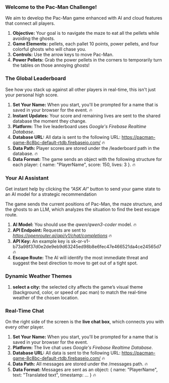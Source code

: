 ### **Welcome to the Pac-Man Challenge!**

We aim to develop the Pac-Man game enhanced with AI and cloud features that connect all players.

1. **Objective:** Your goal is to navigate the maze to eat all the pellets while avoiding the ghosts.
2. **Game Elements:**  pellets, each pallet 10 points, power pellets, and four colorful ghosts who will chase you.
3. **Controls:** Use the arrow keys to move Pac-Man.
4. **Power Pellets:** Grab the power pellets in the corners to temporarily turn the tables on those annoying ghosts!


### **The Global Leaderboard**

See how you stack up against all other players in real-time, this isn't just your personal high score.

1. **Set Your Name:** When you start, you'll be prompted for a name that is saved in your browser for the event. 🔥
3. **Instant Updates:** Your score and remaining lives are sent to the shared database the moment they change.
4. **Platform:** The live leaderboard uses _Google's Firebase Realtime Database_.
5. **Database URL:** All data is sent to the following URL: https://pacman-game-8c8bc-default-rtdb.firebaseio.com/ 🔥
6. **Data Path:** Player scores are stored under the /leaderboard path in the database. 🔥
7. **Data Format:** The game sends an object with the following structure for each player: { name: "PlayerName", score: 150, lives: 3 }. 🔥


### **Your AI Assistant**

Get instant help by clicking the _"ASK AI"_ button to send your game state to an AI model for a strategic recommendation 

The game sends the current positions of Pac-Man, the maze structure, and the ghosts to an LLM, which analyzes the situation to find the best escape route.

1. **AI Model:** You should use the _qwen/qwen3-coder_ model. 🔥
2. **API Endpoint:** Requests are sent to _https://openrouter.ai/api/v1/chat/completions_ 🔥
3. **API Key:** An example key is sk-or-v1-b73a98f37d0e2de9eb9d63245ed98b8e6fec47e466521da4ce24565d7 🔥
4. **Escape Route:** The AI will identify the most immediate threat and suggest the best direction to move to get out of a tight spot.


### Dynamic Weather Themes

1. **select a city:** the selected city affects the game’s visual theme (background, color, or speed of pac man) to match the real-time weather of the chosen location.


### **Real-Time Chat**

On the right side of the screen is the **live chat box**, which connects you with every other player. 

1. **Set Your Name:** When you start, you'll be prompted for a name that is saved in your browser for the event.
2. **Platform:** The live chat uses _Google's Firebase Realtime Database_. 
3. **Database URL:** All data is sent to the following URL: https://pacman-game-8c8bc-default-rtdb.firebaseio.com/ 🔥
4. **Data Path:** All messages are stored under the /messages path. 🔥
5. **Data Format:** Messages are sent as an object: { name: "PlayerName", text: "Translated text", timestamp: ... } 🔥

